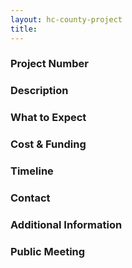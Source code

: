 ```yaml
---
layout: hc-county-project
title: 
---
```


### Project Number



### Description



### What to Expect



### Cost & Funding



### Timeline



### Contact



### Additional Information



### Public Meeting
